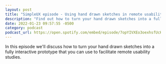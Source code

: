 ```yaml
---
layout: post
title: "SimpleUX episode - Using hand drawn sketches in remote usability tests"
description: "Find out how to turn your hand drawn sketches into a fully interactive prototype that can be used to facilitate remote usability studies."
date: 2022-01-23 09:57:55 -0500
category: podcast
podcast_url: https://open.spotify.com/embed/episode/7opYIVXEo3oexhsfUcKFRv
---
```


In this episode we'll discuss how to turn your hand drawn sketches into a fully interactive prototype that you can use to facilitate remote usability studies.

